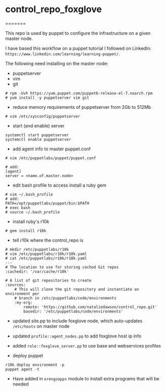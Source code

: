 # control_repo_foxglove
=======

This repo is used by puppet to configure the infrastructure on a given master node.

I have based this workflow on a puppet tutorial I followed on LinkedIn: `https://www.linkedin.com/learning/learning-puppet/`.

The following need installing on the master node:
* puppetserver
* vim
* git

```
# rpm -Uvh https://yum.puppet.com/puppet6-release-el-7.noarch.rpm
# yum install -y puppetserver vim git
```

* reduce memory requirements of puppetserver from 2Gb to 512Mb

```
# vim /etc/sysconfig/puppetserver
```

* start (and enable) server

```
systemctl start puppetserver
systemctl enable puppetserver
```

* add agent info to master puppet.conf

```
# vim /etc/puppetlabs/puppet/puppet.conf

# add:
[agent]
server = <name.of.master.node>
```

* edit bash profile to access install a ruby gem

```
# vim ~/.bash_profile
# add:
PATH=/opt/puppetlabs/puppet/bin:$PATH
# exec bash
# source ~/.bash_profile
```

* install ruby's r10k

```
# gem install r10k
```

* tell r10k where the control_repo is

```
# mkdir /etc/puppetlabs/r10k
# vim /etc/puppetlabs/r10k/r10k.yaml
# cat /etc/puppetlabs/r10k/r10k.yaml
---
# The location to use for storing cached Git repos
:cachedir: '/var/cache/r10k'

# A list of git repositories to create
:sources:
    # This will clone the git repository and instantiate an environment per
    # branch in /etc/puppetlabs/code/environments
    :my-org:
        remote: 'https://github.com/nataliedawson/control_repo.git'
        basedir: '/etc/puppetlabs/code/environments'
```

* updated site.pp to include foxglove node, which auto-updates `/etc/hosts` on master node
* updated `profile::agent_nodes.pp` to add foxglove host ip info
* added `role::foxglove_server.pp` to use base and webservices profiles


* deploy puppet

```
r10k deploy environment -p
puppet agent -t
```

* Have added in `orengoapps` module to install extra programs that will be needed
